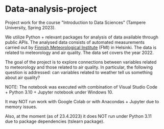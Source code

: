 # Data-analysis-project
Project work for the course "Introduction to Data Sciences" (Tampere University, Spring 2023).
<p> We utilize Python + relevant packages for analysis of data available through public APIs. The analysed data consists of automated measurements carried out by <a href="https://en.ilmatieteenlaitos.fi/">Finnish Meteorological Institute</a> (FMI) in Helsinki. The data is related to meteorology and air quality. The data set covers the year 2022.</p>
<p> The goal of the project is to explore connections between variables related to meteorology and those related to air quality. In particular, the following question is addressed: can variables related to weather tell us something about air quality? <p>
NOTE:  The notebook was executed with combination of Visual Studio Code + Python 3.10 + Jupyter notebook under Windows 10.
<p>It may NOT run work with Google Colab or with Anacondas + Jupyter due to memory issues. </p>
<p>Also, at the moment (as of 23.4.2023) it does NOT run under Python 3.11 due to package dependencies (tslearn package).</p>
